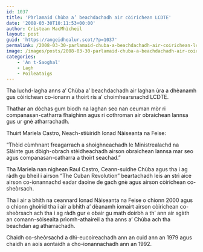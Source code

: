 ```yaml
---
id: 1037
title: 'Pàrlamaid Chùba a’ beachdachadh air còirichean LCDTE'
date: '2008-03-30T10:11:53+00:00'
author: Crìstean MacMhìcheil
layout: post
guid: 'https://angeidhealur.scot/?p=1037'
permalink: /2008-03-30-parlamaid-chuba-a-beachdachadh-air-coirichean-lcdte/
image: /images/posts/2008-03-30-parlamaid-chuba-a-beachdachadh-air-coirichean-lcdte.webp
categories:
    - 'An t-Saoghal'
    - Lagh
    - Poileataigs
---
```


Tha luchd-lagha anns a’ Chùba a’ beachdachadh air laghan ùra a dhèanamh gus còirichean co-ionann a thoirt ris a’ choimhearsnachd LCDTE.

Thathar an dòchas gum biodh na laghan seo nan ceuman mòr ri companasan-catharra fhaighinn agus ri cothroman air obraichean lannsa gus ur gnè atharrachadh.

Thuirt Mariela Castro, Neach-stiùiridh Ionad Nàiseanta na Feise:

“Thèid cùmhnant freagarrach a shoighneachadh le Ministrealachd na Slàinte gus dòigh-obrach stèidheachadh airson obraichean lannsa mar seo agus companasan-catharra a thoirt seachad.”

Tha Mariela nan nighean Raul Castro, Ceann-suidhe Chùba agus tha i ag ràdh gu bheil i airson “The Cuban Revolution” beartachadh leis an strì aice airson co-ionannachd eadar daoine de gach gnè agus airson còirichean co-sheòrsach.

Tha i air a bhith na ceannard Ionad Nàiseanta na Feise o chionn 2000 agus o chionn ghoirid tha i air a bhith a’ dèanamh iomairt airson còirichean co-sheòrsach ach tha i ag ràdh gur e obair gu math doirbh a th’ ann air sgàth an comann-sòisealta prìomh-athaireil a tha anns a’ Chùba ach tha beachdan ag atharrachadh.

Chaidh co-sheòrsachd a dhì-eucoireachadh ann an cuid ann an 1979 agus chaidh an aois aontaidh a cho-ionannachadh ann an 1992.
